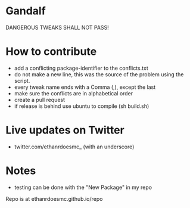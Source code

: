 # Gandalf
DANGEROUS TWEAKS SHALL NOT PASS!



# How to contribute
- add a conflicting package-identifier to the conflicts.txt
- do not make a new line, this was the source of the problem using the script.
- every tweak name ends with a Comma (,), except the last
- make sure the conflicts are in alphabetical order
- create a pull request
- if release is behind use ubuntu to compile (sh build.sh)


# Live updates on Twitter
- twitter.com/ethanrdoesmc_ (with an underscore)

# Notes
- testing can be done with the "New Package" in my repo

Repo is at ethanrdoesmc.github.io/repo
